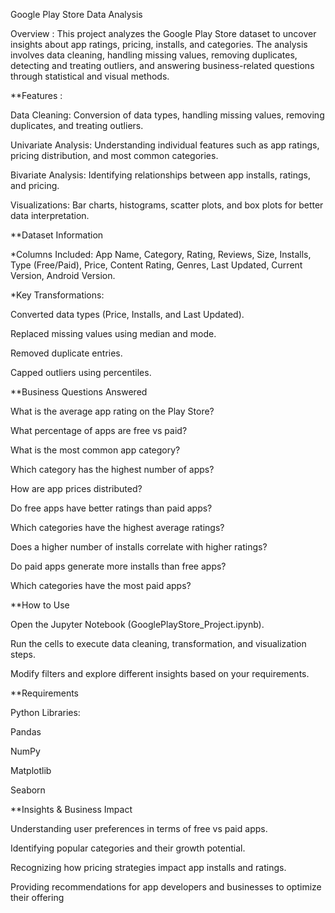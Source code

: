Google Play Store Data Analysis

Overview : This project analyzes the Google Play Store dataset to uncover insights about app ratings, pricing, installs, and categories. The analysis involves data cleaning, handling missing values, removing duplicates, detecting and treating outliers, and answering business-related questions through statistical and visual methods.

**Features :

Data Cleaning: Conversion of data types, handling missing values, removing duplicates, and treating outliers.

Univariate Analysis: Understanding individual features such as app ratings, pricing distribution, and most common categories.

Bivariate Analysis: Identifying relationships between app installs, ratings, and pricing.

Visualizations: Bar charts, histograms, scatter plots, and box plots for better data interpretation.

**Dataset Information

*Columns Included: App Name, Category, Rating, Reviews, Size, Installs, Type (Free/Paid), Price, Content Rating, Genres, Last Updated, Current Version, Android Version.

*Key Transformations:

Converted data types (Price, Installs, and Last Updated).

Replaced missing values using median and mode.

Removed duplicate entries.

Capped outliers using percentiles.

**Business Questions Answered

What is the average app rating on the Play Store?

What percentage of apps are free vs paid?

What is the most common app category?

Which category has the highest number of apps?

How are app prices distributed?

Do free apps have better ratings than paid apps?

Which categories have the highest average ratings?

Does a higher number of installs correlate with higher ratings?

Do paid apps generate more installs than free apps?

Which categories have the most paid apps?

**How to Use

Open the Jupyter Notebook (GooglePlayStore_Project.ipynb).

Run the cells to execute data cleaning, transformation, and visualization steps.

Modify filters and explore different insights based on your requirements.

**Requirements

Python Libraries:

Pandas

NumPy

Matplotlib

Seaborn

**Insights & Business Impact

Understanding user preferences in terms of free vs paid apps.

Identifying popular categories and their growth potential.

Recognizing how pricing strategies impact app installs and ratings.

Providing recommendations for app developers and businesses to optimize their offering

